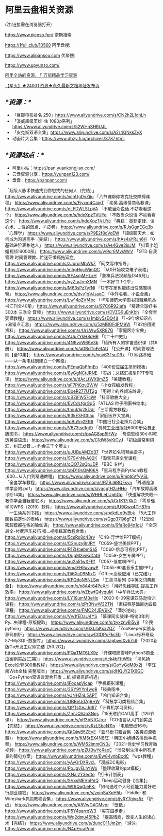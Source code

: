 # 阿里云盘相关资源

(注:链接需在浏览器打开)

https://www.niceso.fun/  奈斯搜索

https://1fuli.club/10568 阿里盘搜:

https://www.alipansou.com 优聚搜:

https://www.upyunso.com/



[阿里全站的资源，几万部精品学习资源](https://docs.qq.com/sheet/DWWtvR2FTRU5memdI?tab=BB08J2)

[【星火】★2400T资源★永久最新文档地址发布页](https://docs.qq.com/sheet/DSndLS0xUaG9WS1Fm?tab=BB08J2)



## ***\*资源：\****

- 「豆瓣电影排名 250」https://www.aliyundrive.com/s/CN2h2L1chLh
- 「漫威超级英雄 4k 1080p系列」https://www.aliyundrive.com/s/52WHnSHBUJL
- 「皮克斯双语全集」https://www.aliyundrive.com/s/A2r4GNkkZyX
- 动画片大合集：https://www.dhzy.fun/archives/3787.html

## ***\*资源站点：\****

- 阿里小站：https://pan.yuankongjian.com/
- 云盘资源分享：https://yunpan123.com/
- 盘盘：https://panpanr.com/





「超级人脉术快速找到你想找的任何人（完结）」 https://www.aliyundrive.com/s/xcnUgDvZjiu  「八节课帮你攻克社交障碍课程」 https://www.aliyundrive.com/s/Fjyxm4CaiyT  「老吴.高级情商私教课」 https://www.aliyundrive.com/s/eLFDWLSLpVA  「不敢当众说话.不妨看看这个」 https://www.aliyundrive.com/s/hdeXpzTVUYe  「不敢当众说话.不妨看看这个」 https://www.aliyundrive.com/s/hdeXpzTVUYe  「典籍：墨菲定律、读心术、...性的弱点、羊皮卷」 https://www.aliyundrive.com/s/RJsGgnEGq3b  「心理学」 https://www.aliyundrive.com/s/P9E2f8cVoEW  「超级聊天术：如何成为沟通高手（完结）」 https://www.aliyundrive.com/s/hAs4aYRJn6H  「0基础进阶表格达人」 https://www.aliyundrive.com/s/Ae4Gve2isJM  「抖音小姐姐视频16000部」 https://www.aliyundrive.com/s/w9ur6MvsWnV  「GTD 自我管理 时间管理教...忙迷茫懒癌拖延症」 https://www.aliyundrive.com/s/zJurujMbWkZ  「网文写作指导」 https://www.aliyundrive.com/s/mhgHgcWjmQC  「从0开始攻克电子表格」 https://www.aliyundrive.com/s/8F4sqiMHLxH  「象棋兵法视频版(346局)」 https://www.aliyundrive.com/s/vyZtaJrmXMN  「一本好书 1-2季」 https://www.aliyundrive.com/s/M63sPz7yfNi  「12节在家也能练出性感蜜桃臀」 https://www.aliyundrive.com/s/dvv1gVJsaqC  「中外名著、小说合集」 https://www.aliyundrive.com/s/Lw14pZVf4bc  「华东师范大学图书馆藏稀见丛书汇刊全40册」 https://www.aliyundrive.com/s/97C6R92iafa  「精读全球好书300本 三季全 音频」 https://www.aliyundrive.com/s/DVZG9uEnKbh  「全套育婴师教程」 https://www.aliyundrive.com/s/1mbiv5sDQ48  「1~9年级知识点+易错点汇总」 https://www.aliyundrive.com/s/5zMBGFdPM9W  「182份团建资料」 https://www.aliyundrive.com/s/UrLWw5XR87G  「家庭医疗宝典」 https://www.aliyundrive.com/s/AUuZYkH8dHR  「《二十四史》」 https://www.aliyundrive.com/s/4N8vxW66e3b  「给所有人的宇宙通识课（共6册）」 https://www.aliyundrive.com/s/aGBdTnEe1AU  「【公开课】时间管理法则【全10集】」 https://www.aliyundrive.com/s/vuy63TsuD9x  「D 网路基础——从一条电线到建立一个网络」 https://www.aliyundrive.com/s/FEmaQbFfmEp  「400份应届生简历模板」 https://www.aliyundrive.com/s/8yGgNCtJRNE  「实战：总结汇报型PPT专项课」 https://www.aliyundrive.com/s/dAcLfWX9mZ5  「美睫教程」 https://www.aliyundrive.com/s/sF7PiGzv2WW  「小女孩编发教程」 https://www.aliyundrive.com/s/BoeR277UT2g  「用得上的养颜冻龄课」 https://www.aliyundrive.com/s/pBZjFW57cjW  「抖音歌曲大全」 https://www.aliyundrive.com/s/EyCdLfgrGq5  「ATLAS 粒子图画书绘本」 https://www.aliyundrive.com/s/fmuk1g28Ddr  「三阶魔方教程」 https://www.aliyundrive.com/s/63kE3HGtiau  「家庭医疗大宝典」 https://www.aliyundrive.com/s/ipBuYqj2ER9  「中国旧社会老照片合集」 https://www.aliyundrive.com/s/V673tso1gt9  「机械工业出版社6000册免费正版图书」 https://www.aliyundrive.com/s/psAG8op5HWy  「母语思维30小时吃透英语语法」 https://www.aliyundrive.com/s/C1dW3vKtCyJ  「初级最常用词汇，纠正发音...- 约会三千个英文」 https://www.aliyundrive.com/s/uJUBuAMZdB7  「世界知名钢琴曲谱子」 https://www.aliyundrive.com/s/979VhNvA82K  「淘宝开店全套课程」 https://www.aliyundrive.com/s/oQQ72sQpJDP  「BBC 专栏」 https://www.aliyundrive.com/s/xbD1GsQM66A  「黑马程序员Python教程_600...从入门到精通教程」 https://www.aliyundrive.com/s/RmptpVfyVSL  「全套学车教程」 https://www.aliyundrive.com/s/RZBJ6BQFsyn  「外语是怎样学会的.pdf」 https://www.aliyundrive.com/s/vgcgtH2aHHo  「汽车故障高级诊断14集」 https://www.aliyundrive.com/s/WHHLeLUp6Gp  「快速解决失眠—教你学会自我催眠术」 https://www.aliyundrive.com/s/kGrfK17jXkD  「零基础学习WPS（2019）软件」 https://www.aliyundrive.com/s/U9Gwx4TH87m  「一生读系列书籍」 https://www.aliyundrive.com/s/pdkdLq9yBbk  「5大工作函数搞定你的表格」 https://www.aliyundrive.com/s/Ggp37Q6gFZ1  「12堂维密超模都在练的瑜伽课」 https://www.aliyundrive.com/s/9faRo94n1gU  「全网最全-付费声乐技巧 唱...视唱练耳教程合集」 https://www.aliyundrive.com/s/5csRo8d43rv  「C48-浮世绘PPT模板」 https://www.aliyundrive.com/s/C2nuzyBrJRY  「C059-盛世美颜PPT」 https://www.aliyundrive.com/s/R1ZHbebmSa5  「C060-信息可视化PPT」 https://www.aliyundrive.com/s/DugMXwKdC46  「C058-女生专属PPT」 https://www.aliyundrive.com/s/au2a51wXFR1  「C057-低度粉PPT」 https://www.aliyundrive.com/s/emaEH9uyawP  「C055-90套音乐主题PPT」 https://www.aliyundrive.com/s/Di6XaD9MixG  「Office高级应用（已完结）」 https://www.aliyundrive.com/s/KFQdoN5NLSw  「工具书系列【中英文词典超全】」 https://www.aliyundrive.com/s/n8A4r64PeXH  「用好思维导图,提高工作效率」 https://www.aliyundrive.com/s/wZbwfQ4vquM  「中华兵法大典」 https://www.aliyundrive.com/s/LY19umM3eHx  「2020-8-09喜课亚马逊培训课程」 https://www.aliyundrive.com/s/zPr3NwW22TN  「素描零基础直达四级课程」 https://www.aliyundrive.com/s/FMC24JBV9k7  「滴水逆向」 https://www.aliyundrive.com/s/Vw1fEDaU4YS  「慕课网实战课-畅销3年的Py...虫课程-原版提取」 https://www.aliyundrive.com/s/zyxznyBi5v9  「全民python」 https://www.aliyundrive.com/s/6XtJaKsx2QZ  「ZooKeeper实战与源码剖析」 https://www.aliyundrive.com/s/wCGDPoFkcEb  「Linux标杆班级57-MySQL-数据库」 https://www.aliyundrive.com/s/agbwsXvb7s9  「2020新版Go开发工程师完结【50.2G】」 https://www.aliyundrive.com/s/PQaTMT6LX9z  「开课吧廖雪峰Python3商业...虫案例实战(二期)」 https://www.aliyundrive.com/s/tck4bFftW9k  「清风扬Excel全套300集教程」 https://www.aliyundrive.com/s/GoYyGdM9x2j  「李江南Web全栈 完整版本」 https://www.aliyundrive.com/s/dHQJY21X6GC  「Go+Python双语言混合开发 ...机 抓紧高薪机遇」 https://www.aliyundrive.com/s/iFooapVicap  「手机摄影课程」 https://www.aliyundrive.com/s/3SY9YYr4wgR  「经典图书」 https://www.aliyundrive.com/s/yJNHZnL5APT  「冷门知识合集」 https://www.aliyundrive.com/s/UBBnUd7g9HW  「科技学习类视频合集」 https://www.aliyundrive.com/s/QPTsGeJJd67  「计算机学习资料」 https://www.aliyundrive.com/s/ZmUQVJo3Nqs  「15天进阶CAD高手（126节课）」 https://www.aliyundrive.com/s/oR3bNfGJror  「GO语言从入门到实战【完结】」 https://www.aliyundrive.com/s/yRzLSbcN11n  「电脑壁纸16:9」 https://www.aliyundrive.com/s/QtQjwB5ZEyE  「亚马逊书籍合集（各类资源收藏）」 https://www.aliyundrive.com/s/KM5rEX4N8fZ  「韩国小姐姐各类动手视频」 https://www.aliyundrive.com/s/WM52immCN3J  「2021-党史学习教育微视频」 https://www.aliyundrive.com/s/pZUBwYoRaoE  「涉及到生活中所有场景的弱电方案」 https://www.aliyundrive.com/s/Bw84vnbBcdC  「wps教程」 https://www.aliyundrive.com/s/yAyGrDXRvcL  「漫威DC电影」 https://www.aliyundrive.com/s/PoJgyELhYWo  「整理收藏的ppt模板」 https://www.aliyundrive.com/s/XNai2Y3edto  「打卡计划表」 https://www.aliyundrive.com/s/SVxsMEVbPdQ  「keep运动健身【合集】」 https://www.aliyundrive.com/s/WfRQqGieFKi  「如何通过个人经验能力爱好进行副业赚钱」 https://www.aliyundrive.com/s/zqjnSaXqH5b  「Fiddler 和 Wireshark抓包教程合集」 https://www.aliyundrive.com/s/jyRY7qjvs5z  「折纸」 https://www.aliyundrive.com/s/A8VwGAGMvpr  「壁纸」 https://www.aliyundrive.com/s/P5Y4parrqW3  「买车四步走」 https://www.aliyundrive.com/s/Wq2dmu45Pb2  「提高情商，改变人生的读心术【完结】」 https://www.aliyundrive.com/s/dundC11Jm2m  「游泳」 https://www.aliyundrive.com/s/N4pEvraPqjd